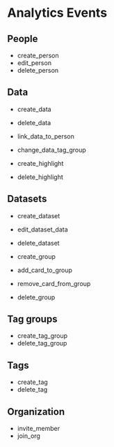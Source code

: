 # Analytics Events

## People

* create_person
* edit_person
* delete_person

## Data

* create_data
* delete_data

* link_data_to_person
* change_data_tag_group

* create_highlight
* delete_highlight

## Datasets

* create_dataset
* edit_dataset_data
* delete_dataset

* create_group
* add_card_to_group
* remove_card_from_group
* delete_group

## Tag groups

* create_tag_group
* delete_tag_group

## Tags

* create_tag
* delete_tag

## Organization

* invite_member
* join_org
